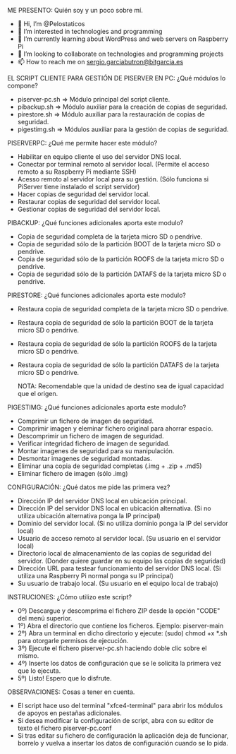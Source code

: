 ME PRESENTO: Quién soy y un poco sobre mí.

- 👋 Hi, I’m @Pelostaticos
- 👀 I’m interested in technologies and programming
- 🌱 I’m currently learning about WordPress and web servers on Raspberry Pi
- 💞️ I’m looking to collaborate on technologies and programming projects
- 📫 How to reach me on sergio.garciabutron@bitgarcia.es

EL SCRIPT CLIENTE PARA GESTIÓN DE PISERVER EN PC: ¿Qué módulos lo compone?

+ piserver-pc.sh    => Módulo principal del script cliente.
+ pibackup.sh       => Módulo auxiliar para la creación de copias de seguridad.
+ pirestore.sh      => Módulo auxiliar para la restauración de copias de seguridad.
+ pigestimg.sh      => Módulos auxiliar para la gestión de copias de seguridad.

PISERVERPC: ¿Qué me permite hacer este módulo?

+ Habilitar en equipo cliente el uso del servidor DNS local.
+ Conectar por terminal remoto al servidor local.                 (Permite el acceso remoto a su Raspberry Pi mediante SSH)
+ Acesso remoto al servidor local para su gestión.                (Sólo funciona si PiServer tiene instalado el script servidor)
+ Hacer copias de seguridad del servidor local.
+ Restaurar copias de seguridad del servidor local.
+ Gestionar copias de seguridad del servidor local.

PIBACKUP: ¿Qué funciones adicionales aporta este modulo?

  + Copia de seguridad completa de la tarjeta micro SD o pendrive.
  + Copia de seguridad sólo de la partición BOOT de la tarjeta micro SD o pendrive.
  + Copia de seguridad sólo de la partición ROOFS de la tarjeta micro SD o pendrive.
  + Copia de seguridad sólo de la partición DATAFS de la tarjeta micro SD o pendrive.

PIRESTORE: ¿Qué funciones adicionales aporta este modulo?

  + Restaura copia de seguridad completa de la tarjeta micro SD o pendrive.
  + Restaura copia de seguridad de sólo la partición BOOT de la tarjeta micro SD o pendrive.
  + Restaura copia de seguridad de sólo la partición ROOFS de la tarjeta micro SD o pendrive.
  + Restaura copia de seguridad de sólo la partición DATAFS de la tarjeta micro SD o pendrive.

      NOTA: Recomendable que la unidad de destino sea de igual capacidad que el origen.

PIGESTIMG: ¿Qué funciones adicionales aporta este modulo?

  + Comprimir un fichero de imagen de seguridad.
  + Comprimir imagen y eleminar fichero original para ahorrar espacio.
  + Descomprimir un fichero de imagen de seguridad.
  + Verificar integridad fichero de imagen de seguridad.
  + Montar imagenes de seguridad para su manipulación.
  + Desmontar imagenes de seguridad montadas.
  + Eliminar una copia de seguridad completas (.img + .zip + .md5)
  + Eliminar fichero de imagen (sólo .img)

CONFIGURACIÓN: ¿Qué datos me pide las primera vez?

+ Dirección IP del servidor DNS local en ubicación principal.
+ Dirección IP del servidor DNS local en ubicación alternativa.                   (Si no utiliza ubicación alternativa ponga la IP principal)
+ Dominio del servidor local.                                                     (Si no utiliza dominio ponga la IP del servidor local)
+ Usuario de acceso remoto al servidor local.                                     (Su usuario en el servidor local)
+ Directorio local de almacenamiento de las copias de seguridad del servidor.     (Donder quiere guardar en su equipo las copias de seguridad)
+ Dirección URL para testear funcionamiento del servidor DNS local.               (Si utiliza una Raspberry Pi normal ponga su IP principal)
+ Su usuario de trabajo local.                                                    (Su usuario en el equipo local de trabajo)

INSTRUCIONES: ¿Cómo utilizo este script?

  + 0º) Descargue y descomprima el fichero ZIP desde la opción "CODE" del menú superior.
  + 1º) Abra el directorio que contiene los ficheros. Ejemplo: piserver-main
  + 2º) Abra un terminal en dicho directorio y ejecute: (sudo) chmod +x *.sh para otorgarle permisos de ejecución.
  + 3º) Ejecute el fichero piserver-pc.sh haciendo doble clic sobre el mismo.
  + 4º) Inserte los datos de configuración que se le solicita la primera vez que lo ejecuta.
  + 5º) Listo! Espero que lo disfrute.

OBSERVACIONES: Cosas a tener en cuenta.

  + El script hace uso del terminal "xfce4-terminal" para abrir los módulos de apoyos en pestañas adicionales.
  + Si desea modificar la configuración de script, abra con su editor de texto el fichero piserver-pc.conf
  + Si tras editar su fichero de configuración la aplicación deja de funcionar, borrelo y vuelva a insertar los datos de configuración cuando se lo pida.

<!---
Pelostaticos/Pelostaticos is a ✨ special ✨ repository because its `README.md` (this file) appears on your GitHub profile.
You can click the Preview link to take a look at your changes.
--->
